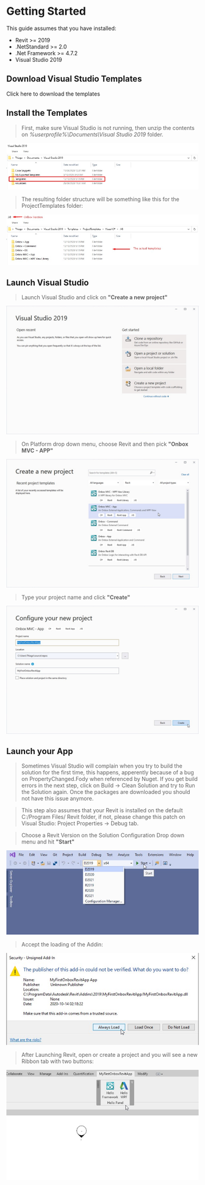 # Getting Started

This guide assumes that you have installed:
 - Revit >= 2019
 - .NetStandard >= 2.0
 - .Net Framework >= 4.7.2
 - Visual Studio 2019

## Download Visual Studio Templates

Click here to download the templates

## Install the Templates

> First, make sure Visual Studio is not running, then unzip the contents on *%userprofile%\Documents\Visual Studio 2019* folder.

![alt text](../images/GettingStarted_1.jpg "Visual Studio Templates Folder")

> The resulting folder structure will be something like this for the ProjectTemplates folder:

![alt text](../images/GettingStarted_2.jpg "Visual Studio Templates Folder")

## Launch Visual Studio

> Launch Visual Studio and click on **"Create a new project"**

![alt text](../images/GettingStarted_3.jpg "Visual Studio Templates Folder")

> On Platform drop down menu, choose Revit and then pick **"Onbox MVC - APP"**

![alt text](../images/GettingStarted_4.jpg "Visual Studio Templates Folder")

> Type your project name and click **"Create"**

![alt text](../images/GettingStarted_5.jpg "Visual Studio Templates Folder")

## Launch your App

> Sometimes Visual Studio will complain when you try to build the solution for the first time, this happens, apperently because of a bug on PropertyChanged.Fody when referenced by Nuget. If you get build errors in the next step, click on Build -> Clean Solution and try to Run the Solution again. Once the packages are downloaded you should not have this issue anymore.

> This step also assumes that your Revit is installed on the default C:/Program Files/ Revit folder, if not, please change this patch on Visual Studio: Project Properties -> Debug tab.

> Choose a Revit Version on the Solution Configuration Drop down menu and hit **"Start"**

![alt text](../images/GettingStarted_6.jpg "Visual Studio Templates Folder")

> Accept the loading of the Addin:

![alt text](../images/GettingStarted_7.jpg "Visual Studio Templates Folder")

> After Launching Revit, open or create a project and you will see a new Ribbon tab with two buttons:

![alt text](../images/GettingStarted_8.jpg "Visual Studio Templates Folder")